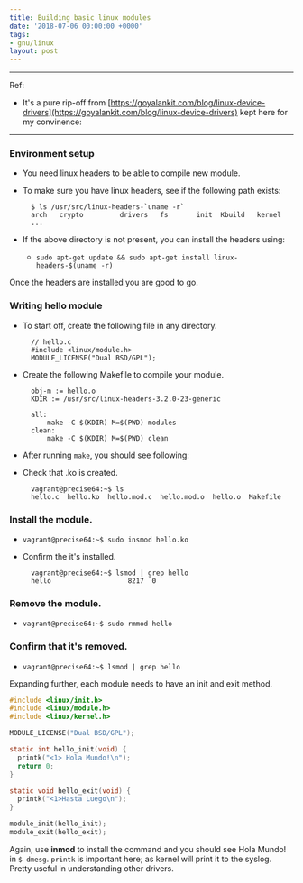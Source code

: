 ```yaml
---
title: Building basic linux modules
date: '2018-07-06 00:00:00 +0000'
tags:
- gnu/linux
layout: post
---
```


--- 
Ref:
* It's a pure rip-off from [https://goyalankit.com/blog/linux-device-drivers](https://goyalankit.com/blog/linux-device-drivers) kept here for my convinence: 


---
### Environment setup

* You need linux headers to be able to compile new module.

* To make sure you have linux headers, see if the following path exists:

        $ ls /usr/src/linux-headers-`uname -r`
        arch   crypto         drivers   fs       init  Kbuild   kernel
        ...

* If the above directory is not present, you can install the headers using:
  * `sudo apt-get update && sudo apt-get install linux-headers-$(uname -r)`

Once the headers are installed you are good to go.

### Writing hello module

* To start off, create the following file in any directory.

        // hello.c
        #include <linux/module.h>
        MODULE_LICENSE("Dual BSD/GPL");

* Create the following Makefile to compile your module.

        obj-m := hello.o
        KDIR := /usr/src/linux-headers-3.2.0-23-generic

        all:
            make -C $(KDIR) M=$(PWD) modules
        clean:
            make -C $(KDIR) M=$(PWD) clean

* After running `make`, you should see following:

* Check that .ko is created.

        vagrant@precise64:~$ ls
        hello.c  hello.ko  hello.mod.c  hello.mod.o  hello.o  Makefile

### Install the module.
* `vagrant@precise64:~$ sudo insmod hello.ko`

* Confirm the it's installed.

        vagrant@precise64:~$ lsmod | grep hello
        hello                   8217  0

### Remove the module.
* `vagrant@precise64:~$ sudo rmmod hello`

### Confirm that it's removed.
* `vagrant@precise64:~$ lsmod | grep hello`


Expanding further, each module needs to have an init and exit method.

```c
#include <linux/init.h>
#include <linux/module.h>
#include <linux/kernel.h>

MODULE_LICENSE("Dual BSD/GPL");

static int hello_init(void) {
  printk("<1> Hola Mundo!\n");
  return 0;
}

static void hello_exit(void) {
  printk("<1>Hasta Luego\n");
}

module_init(hello_init);
module_exit(hello_exit);
```


Again, use __inmod__ to install the command and you should see Hola Mundo! in `$ dmesg`. 
`printk` is important here; as kernel will print it to the syslog. Pretty useful in understanding other drivers.


